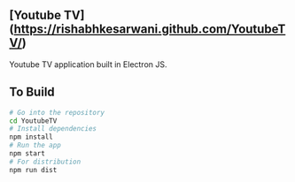 ## [Youtube TV] (https://rishabhkesarwani.github.com/YoutubeTV/)
Youtube TV application built in Electron JS.

## To Build

```bash
# Go into the repository
cd YoutubeTV
# Install dependencies
npm install
# Run the app
npm start
# For distribution
npm run dist
```
